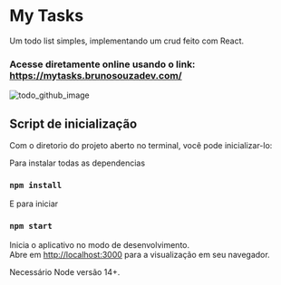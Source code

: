 # My Tasks

Um todo list simples, implementando um crud feito com React.

### Acesse diretamente online usando o link: https://mytasks.brunosouzadev.com/
![todo_github_image](https://user-images.githubusercontent.com/101902194/188208368-130c05cd-806d-4176-b429-8dac82a69faf.png)



## Script de inicialização

Com o diretorio do projeto aberto no terminal, você pode inicializar-lo:

Para instalar todas as dependencias
### `npm install`
E para iniciar
### `npm start`

Inicia o aplicativo no modo de desenvolvimento.\
Abre em [http://localhost:3000](http://localhost:3000) para a visualização em seu navegador.

Necessário Node versão 14+.
